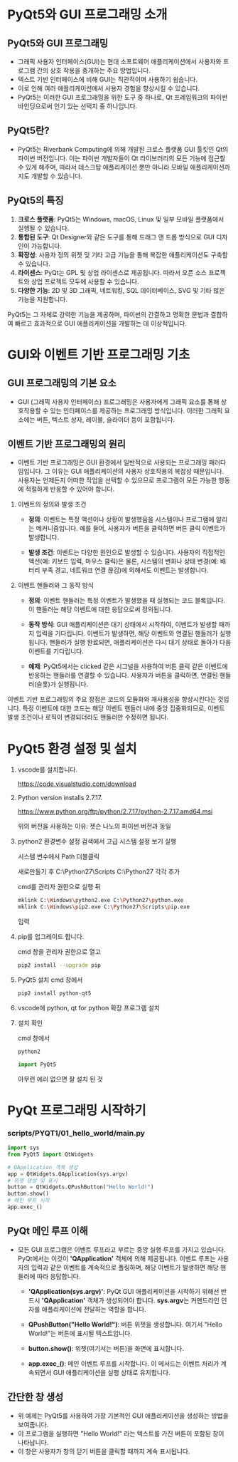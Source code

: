 PyQt5와 GUI 프로그래밍 소개
===========================

PyQt5와 GUI 프로그래밍
---------------------------
- 그래픽 사용자 인터페이스(GUI)는 현대 소프트웨어 애플리케이션에서 사용자와 프로그램 간의 상호 작용을 중개하는 주요 방법입니다. 
- 텍스트 기반 인터페이스에 비해 GUI는 직관적이며 사용하기 쉽습니다.
- 이로 인해 여러 애플리케이션에서 사용자 경험을 향상시킬 수 있습니다.
- PyQt5는 이러한 GUI 프로그래밍을 위한 도구 중 하나로, Qt 프레임워크의 파이썬 바인딩으로써 인기 있는 선택지 중 하나입니다.

PyQt5란?
--------
- PyQt5는 Riverbank Computing에 의해 개발된 크로스 플랫폼 GUI 툴킷인 Qt의 파이썬 버전입니다. 이는 파이썬 개발자들이 Qt 라이브러리의 모든 기능에 접근할 수 있게 해주며, 따라서 데스크탑 애플리케이션 뿐만 아니라 모바일 애플리케이션까지도 개발할 수 있습니다.

PyQt5의 특징
---------------

1. **크로스 플랫폼**: PyQt5는 Windows, macOS, Linux 및 일부 모바일 플랫폼에서 실행될 수 있습니다.
2. **통합된 도구**: Qt Designer와 같은 도구를 통해 드래그 앤 드롭 방식으로 GUI 디자인이 가능합니다.
3. **확장성**: 사용자 정의 위젯 및 기타 고급 기능을 통해 복잡한 애플리케이션도 구축할 수 있습니다.
4. **라이센스**: PyQt는 GPL 및 상업 라이센스로 제공됩니다. 따라서 오픈 소스 프로젝트와 상업 프로젝트 모두에 사용할 수 있습니다.
5. **다양한 기능**: 2D 및 3D 그래픽, 네트워킹, SQL 데이터베이스, SVG 및 기타 많은 기능을 지원합니다.

PyQt5는 그 자체로 강력한 기능을 제공하며, 파이썬의 간결하고 명확한 문법과 결합하여 빠르고 효과적으로 GUI 애플리케이션을 개발하는 데 이상적입니다.

GUI와 이벤트 기반 프로그래밍 기초
===============================

GUI 프로그래밍의 기본 요소
-------------------------
- GUI (그래픽 사용자 인터페이스) 프로그래밍은 사용자에게 그래픽 요소를 통해 상호작용할 수 있는 인터페이스를 제공하는 프로그래밍 방식입니다. 이러한 그래픽 요소에는 버튼, 텍스트 상자, 레이블, 슬라이더 등이 포함됩니다.

이벤트 기반 프로그래밍의 원리
----------------------------
- 이벤트 기반 프로그래밍은 GUI 환경에서 일반적으로 사용되는 프로그래밍 패러다임입니다. 그 이유는 GUI 애플리케이션의 사용자 상호작용의 복잡성 때문입니다. 사용자는 언제든지 어떠한 작업을 선택할 수 있으므로 프로그램이 모든 가능한 행동에 적절하게 반응할 수 있어야 합니다.


1. 이벤트의 정의와 발생 조건
    - **정의**: 이벤트는 특정 액션이나 상황이 발생했음을 시스템이나 프로그램에 알리는 메커니즘입니다. 예를 들어, 사용자가 버튼을 클릭하면 버튼 클릭 이벤트가 발생합니다.

    - **발생 조건**: 이벤트는 다양한 원인으로 발생할 수 있습니다. 사용자의 직접적인 액션(예: 키보드 입력, 마우스 클릭)은 물론, 시스템의 변화나 상태 변경(예: 배터리 부족 경고, 네트워크 연결 끊김)에 의해서도 이벤트는 발생합니다.

2. 이벤트 핸들러와 그 동작 방식
    - **정의**: 이벤트 핸들러는 특정 이벤트가 발생했을 때 실행되는 코드 블록입니다. 이 핸들러는 해당 이벤트에 대한 응답으로써 정의됩니다.

    - **동작 방식**: GUI 애플리케이션은 대기 상태에서 시작하여, 이벤트가 발생할 때까지 입력을 기다립니다. 이벤트가 발생하면, 해당 이벤트와 연결된 핸들러가 실행됩니다. 핸들러가 실행 완료되면, 애플리케이션은 다시 대기 상태로 돌아가 다음 이벤트를 기다립니다.

    - **예제**: PyQt5에서는 clicked 같은 시그널을 사용하여 버튼 클릭 같은 이벤트에 반응하는 핸들러를 연결할 수 있습니다. 사용자가 버튼을 클릭하면, 연결된 핸들러(슬롯)가 실행됩니다.

이벤트 기반 프로그래밍의 주요 장점은 코드의 모듈화와 재사용성을 향상시킨다는 것입니다. 특정 이벤트에 대한 코드는 해당 이벤트 핸들러 내에 중앙 집중화되므로, 이벤트 발생 조건이나 로직이 변경되더라도 핸들러만 수정하면 됩니다.


PyQt5 환경 설정 및 설치
=======================

1. vscode를 설치합니다.

    https://code.visualstudio.com/download

2. Python version installs 2.7.17.

    https://www.python.org/ftp/python/2.7.17/python-2.7.17.amd64.msi

    위의 버전을 사용하는 이유: 젯슨 나노의 파이썬 버전과 동일
3. python2 환경변수 설정
   검색에서 고급 시스템 설정 보기 실행

   시스템 변수에서 Path 더블클릭

   새로만들기 후
   C:\Python27\Scripts
   C:\Python27
   각각 추가

   cmd를 관리자 권한으로 실행 뒤
   ```bash
   mklink C:\Windows\python2.exe C:\Python27\python.exe
   mklink C:\Windows\pip2.exe C:\Python27\Scripts\pip.exe
   ```
   입력

   
3. pip를 업그레이드 합니다.

    cmd 창을 관리자 권한으로 열고
    ```bash
    pip2 install --upgrade pip
    ```

4. PyQt5 설치
    cmd 창에서
    ```bash
    pip2 install python-qt5
    ```

5. vscode에 python, qt for python 확장 프로그램 설치 

6. 설치 확인

    cmd 창에서
    ```bash
    python2
    ```

    ```python
    import PyQt5
    ```
    
    아무런 에러 없으면 잘 설치 된 것





PyQt 프로그래밍 시작하기
======================

### scripts/PYQT1/01_hello_world/main.py

```python
import sys
from PyQt5 import QtWidgets

# QApplication 객체 생성
app = QtWidgets.QApplication(sys.argv)
# 위젯 생성 및 표시
button = QtWidgets.QPushButton("Hello World!")
button.show()
# 메인 루프 시작
app.exec_()
```

PyQt 메인 루프 이해
-----------------
- 모든 GUI 프로그램은 이벤트 루프라고 부르는 중앙 실행 루프를 가지고 있습니다. PyQt에서는 이것이 **'QApplication'** 객체에 의해 제공됩니다. 이벤트 루프는 사용자의 입력과 같은 이벤트를 계속적으로 폴링하며, 해당 이벤트가 발생하면 해당 핸들러에 따라 응답합니다.

    - **'QApplication(sys.argv)'**: PyQt GUI 애플리케이션을 시작하기 위해선 반드시 **'QApplication'** 객체가 생성되어야 합니다. **sys.argv**는 커맨드라인 인자를 애플리케이션에 전달하는 역할을 합니다.

    - **QPushButton("Hello World!")**: 버튼 위젯을 생성합니다. 여기서 "Hello World!"는 버튼에 표시될 텍스트입니다.

    - **button.show()**: 위젯(여기서는 버튼)을 화면에 표시합니다.

    - **app.exec_()**: 메인 이벤트 루프를 시작합니다. 이 메서드는 이벤트 처리가 계속되면서 GUI 애플리케이션을 실행 상태로 유지합니다.

간단한 창 생성
-------------
- 위 예제는 PyQt5를 사용하여 가장 기본적인 GUI 애플리케이션을 생성하는 방법을 보여줍니다.
- 이 프로그램을 실행하면 "Hello World!" 라는 텍스트를 가진 버튼이 포함된 창이 나타납니다.
- 이 창은 사용자가 창의 닫기 버튼을 클릭할 때까지 계속 표시됩니다.
